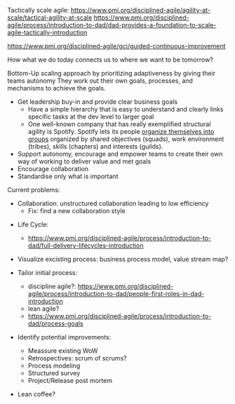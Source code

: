 

Tactically scale agile: https://www.pmi.org/disciplined-agile/agility-at-scale/tactical-agility-at-scale
https://www.pmi.org/disciplined-agile/process/introduction-to-dad/dad-provides-a-foundation-to-scale-agile-tactically-introduction



https://www.pmi.org/disciplined-agile/gci/guided-continuous-improvement

How what we do today connects us to where we want to be tomorrow?




Bottom-Up scaling approach by prioritizing adaptiveness by giving their teams autonomy They work out their own goals, processes, and mechanisms to achieve the goals.




-   Get leadership buy-in and provide clear business goals
	- Have a simple hierarchy that is easy to understand and clearly links specific tasks at the dev level to larger goal
	-  One well-known company that has really exemplified structural agility is Spotify. Spotify lets its people [organize themselves into groups](http://reqtest.com/blog/how-spotify-does-agile-a-look-at-the-spotify-engineering-culture/) organized by shared objectives (squads), work environment (tribes), skills (chapters) and interests (guilds).
-   Support autonomy, encourage and empower teams to create their own way of working to deliver value and met goals
-   Encourage collaboration
-   Standardise only what is important




Current problems:
- Collaboration: unstructured collaboration leading to low efficiency
	- Fix: find a new collaboration style

* Life Cycle: 
	* https://www.pmi.org/disciplined-agile/process/introduction-to-dad/full-delivery-lifecycles-introduction

* Visualize excisting process: business process model, value stream map?
* Tailor initial process: 
	* discipline agile?: https://www.pmi.org/disciplined-agile/process/introduction-to-dad/people-first-roles-in-dad-introduction
	* lean agile?
	* https://www.pmi.org/disciplined-agile/process/introduction-to-dad/process-goals
* Identify potential improvements:
	* Meassure existing WoW
	* Retrospectives: scrum of scrums?
	* Process modeling
	* Structured survey
	* Project/Release post mortem
* Lean coffee?